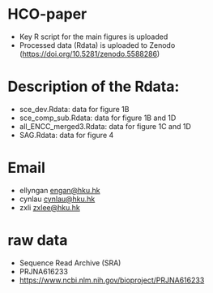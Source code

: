 # HCO-paper
- Key R script for the main figures is uploaded
- Processed data (Rdata) is uploaded to Zenodo (https://doi.org/10.5281/zenodo.5588286)

# Description of the Rdata:
- sce_dev.Rdata: data for figure 1B 
- sce_comp_sub.Rdata: data for figure 1B and 1D
- all_ENCC_merged3.Rdata: data for figure 1C and 1D
- SAG.Rdata: data for figure 4

# Email
- ellyngan <engan@hku.hk>
- cynlau   <cynlau@hku.hk>
- zxli     <zxlee@hku.hk>

# raw data
- Sequence Read Archive (SRA)
- PRJNA616233
- https://www.ncbi.nlm.nih.gov/bioproject/PRJNA616233
